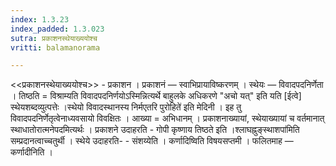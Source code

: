 ```yaml
---
index: 1.3.23
index_padded: 1.3.023
sutra: प्रकाशनस्थेयाख्ययोश्च
vritti: balamanorama

---
```

<<प्रकाशनस्थेयाख्ययोश्च>> - प्रकाशन । प्रकाशनं —  स्वाभिप्रायाविष्करणम् । स्थेयः —  विवादपदनिर्णेता । तिष्ठति = विश्राम्यति विवादपदनिर्णयोऽस्मिन्नित्यर्थे बाहुलके अधिकरणे "अचो यत्" इति यति [ईत्वे] स्थेयशब्दव्युत्पत्तेः ।स्थेयो विवादस्थानस्य निर्मएतरि पुरोहिते॑ इति मेदिनी । इह तु विवादपदनिर्णेतृत्वेनाध्यवसायो विवक्षितः । आख्या = अभिधानम् । प्रकाशनाख्यायां, स्थेयाख्यायां च वर्तमानात् स्थाधातोरात्मनेपदमित्यर्थः । प्रकाशने उदाहरति - गोपी कृष्णाय तिष्ठते इति ।श्लाघह्नुङ्स्थाशपा॑मिति सम्प्रदानत्वाच्चतुर्थी । स्थेये उदाहरति- - संशय्येति । कर्णादिष्विति विषयसप्तमी । फलितमाह —  कर्णादीनिति ।